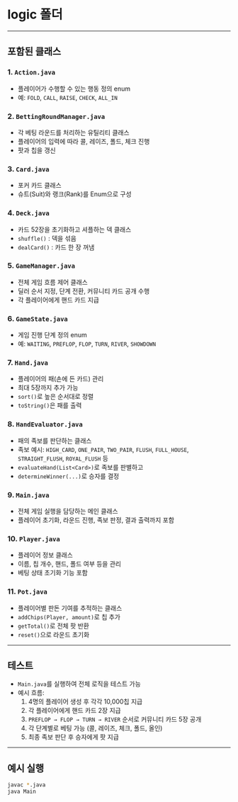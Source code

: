 # logic 폴더

---

## 포함된 클래스

### 1. `Action.java`
- 플레이어가 수행할 수 있는 행동 정의 enum
- 예: `FOLD`, `CALL`, `RAISE`, `CHECK`, `ALL_IN`

### 2. `BettingRoundManager.java`
- 각 베팅 라운드를 처리하는 유틸리티 클래스
- 플레이어의 입력에 따라 콜, 레이즈, 폴드, 체크 진행
- 팟과 칩을 갱신

### 3. `Card.java`
- 포커 카드 클래스
- 슈트(Suit)와 랭크(Rank)를 Enum으로 구성

### 4. `Deck.java`
- 카드 52장을 초기화하고 셔플하는 덱 클래스
- `shuffle()` : 덱을 섞음
- `dealCard()` : 카드 한 장 꺼냄

### 5. `GameManager.java`
- 전체 게임 흐름 제어 클래스
- 딜러 순서 지정, 단계 전환, 커뮤니티 카드 공개 수행
- 각 플레이어에게 핸드 카드 지급

### 6. `GameState.java`
- 게임 진행 단계 정의 enum
- 예: `WAITING`, `PREFLOP`, `FLOP`, `TURN`, `RIVER`, `SHOWDOWN`

### 7. `Hand.java`
- 플레이어의 패(손에 든 카드) 관리
- 최대 5장까지 추가 가능
- `sort()`로 높은 순서대로 정렬
- `toString()`은 패를 출력

### 8. `HandEvaluator.java`
- 패의 족보를 판단하는 클래스
- 족보 예시: `HIGH_CARD`, `ONE_PAIR`, `TWO_PAIR`, `FLUSH`, `FULL_HOUSE`, `STRAIGHT_FLUSH`, `ROYAL_FLUSH` 등
- `evaluateHand(List<Card>)`로 족보를 판별하고
- `determineWinner(...)`로 승자를 결정

### 9. `Main.java`
- 전체 게임 실행을 담당하는 메인 클래스
- 플레이어 초기화, 라운드 진행, 족보 판정, 결과 출력까지 포함

### 10. `Player.java`
- 플레이어 정보 클래스
- 이름, 칩 개수, 핸드, 폴드 여부 등을 관리
- 베팅 상태 초기화 기능 포함

### 11. `Pot.java`
- 플레이어별 판돈 기여를 추적하는 클래스
- `addChips(Player, amount)`로 칩 추가
- `getTotal()`로 전체 팟 반환
- `reset()`으로 라운드 초기화

---

## 테스트

- `Main.java`를 실행하여 전체 로직을 테스트 가능
- 예시 흐름:
  1. 4명의 플레이어 생성 후 각각 10,000칩 지급
  2. 각 플레이어에게 핸드 카드 2장 지급
  3. `PREFLOP → FLOP → TURN → RIVER` 순서로 커뮤니티 카드 5장 공개
  4. 각 단계별로 베팅 가능 (콜, 레이즈, 체크, 폴드, 올인)
  5. 최종 족보 판단 후 승자에게 팟 지급

---

## 예시 실행

```bash
javac *.java
java Main
